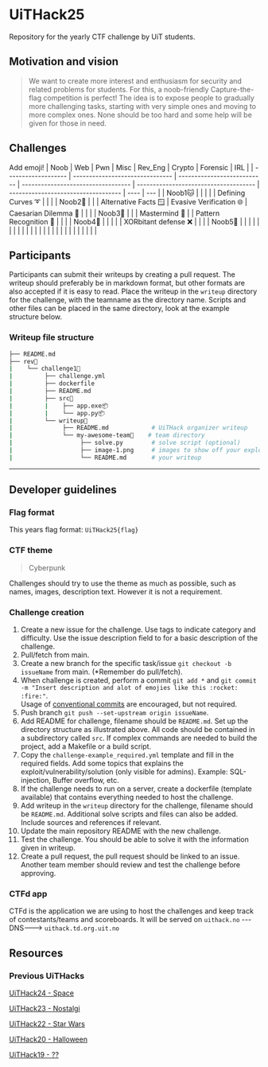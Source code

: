 # UiTHack25

Repository for the yearly CTF challenge by UiT students.

## Motivation and vision

> We want to create more interest and enthusiasm for security and related problems for students.
For this, a noob-friendly Capture-the-flag competition is perfect!
The idea is to expose people to gradually more challenging tasks, starting with very simple ones and moving to more complex ones.
None should be too hard and some help will be given for those in need.

## Challenges

Add emoji!
| Noob | Web | Pwn | Misc | Rev_Eng | Crypto | Forensic | IRL |
| ------------------- | ------------------------------- | --------------------------- | ---------------------------------- | ------------------------------------- | ----------------------------------- | ---- | --- |
| Noob1🐱 |  |  |  |  | Defining Curves ➰ |  |  |
| Noob2🍼 |  |  | Alternative Facts 🪟 | Evasive Verification 🌐  | Caesarian Dilemma 👑 |  |  |
| Noob3👶 |  |  | Mastermind 🧠️ |  | Pattern Recognition 📯 |  |  |
| Noob4🐊 |  |  |  |  | XORbitant defense ❌ |  |  |
| Noob5🐉 |  |  |  |  |  |  |  |
|  |  |  |  |  |  |  |  |
|  |  |  |  |  |  |  |  |

## Participants

Participants can submit their writeups by creating a pull request.
The writeup should preferably be in markdown format, but other formats are also accepted if it is easy to read.
Place the writeup in the `writeup` directory for the challenge, with the teamname as the directory name.
Scripts and other files can be placed in the same directory, look at the example structure below.

### Writeup file structure

```sh
├── README.md
├── rev📂
|    └── challenge1📂
|         ├── challenge.yml
|         ├── dockerfile
|         ├── README.md
|         ├── src📂
|         |    ├── app.exe📦
|         |    └── app.py📦
|         └── writeup📂
|              ├── README.md            # UiTHack organizer writeup
|              └── my-awesome-team📂    # team directory
|                   ├── solve.py        # solve script (optional)
|                   ├── image-1.png     # images to show off your exploits (optional)
|                   └── README.md       # your writeup
```

---

## Developer guidelines

### Flag format

This years flag format: `UiTHack25{flag}`

### CTF theme

> Cyberpunk

Challenges should try to use the theme as much as possible, such as names, images, description text.
However it is not a requirement.

### Challenge creation

1. Create a new issue for the challenge. Use tags to indicate category and difficulty. Use the issue description field to for a basic description of the challenge.
2. Pull/fetch from main.
3. Create a new branch for the specific task/issue `git checkout -b issueName` from main.
(\*Remember do pull/fetch).
4. When challenge is created, perform a commit `git add *` and `git commit -m "Insert description and alot of emojies like this :rocket: :fire:"`.\
Usage of [conventional commits](https://www.conventionalcommits.org/en/v1.0.0/#summary) are encouraged, but not required.
5. Push branch `git push --set-upstream origin issueName`.
6. Add README for challenge, filename should be `README.md`.
Set up the directory structure as illustrated above.
All code should be contained in a subdirectory called `src`.
If complex commands are needed to build the project, add a Makefile or a build script.
7. Copy the `challenge-example_required.yml` template and fill in the required fields.
Add some topics that explains the exploit/vulnerability/solution (only visible for admins).
Example: SQL-injection, Buffer overflow, etc.
8. If the challenge needs to run on a server, create a dockerfile (template available) that contains everything needed to host the challenge.
9. Add writeup in the `writeup` directory for the challenge, filename should be `README.md`.
Additional solve scripts and files can also be added.
Include sources and references if relevant.
10. Update the main repository README with the new challenge.
11. Test the challenge. You should be able to solve it with the information given in writeup.
12. Create a pull request, the pull request should be linked to an issue.
Another team member should review and test the challenge before approving.

### CTFd app

CTFd is the application we are using to host the challenges and keep track of contestants/teams and scoreboards.
It will be served on `uithack.no` ---DNS---> `uithack.td.org.uit.no`

## Resources

### Previous UiTHacks

[UiTHack24 - Space](https://github.com/Loevland/UiTHack24)

[UiTHack23 - Nostalgi](https://github.com/td-org-uit-no/UiTHack23)

[UiTHack22 - Star Wars](https://github.com/td-org-uit-no/UiTHack22)

[UiTHack20 - Halloween](https://github.com/td-org-uit-no/UiTHack20)

[UiTHack19 - ??](https://github.com/td-org-uit-no/UiTHack19)
